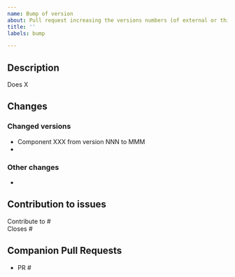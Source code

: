 ```yaml
---
name: Bump of version
about: Pull request increasing the versions numbers (of external or thirdparty components)
title: ''
labels: bump

---
```



## Description

<!-- A description of what the PR does. -->
<!-- optional, provide a rationale explaining its goal -->

Does X

## Changes

### Changed versions

 - Component XXX from version NNN to MMM
 -
 
### Other changes

 - 
 
## Contribution to issues

Contribute to #  
Closes # 

## Companion Pull Requests

<!-- optionnal, indicate if this PR must be accepted in conjunction with some PR in other GEMOC github repositories in order to provide a working Studio-->
<!-- you may have to edit this PR afte submitting it in order to get all cross references between the PRs -->

 - PR # 